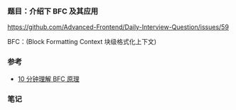 ### 题目：介绍下 BFC 及其应用

https://github.com/Advanced-Frontend/Daily-Interview-Question/issues/59

BFC：(Block Formatting Context 块级格式化上下文)

### 参考

- [10 分钟理解 BFC 原理](https://zhuanlan.zhihu.com/p/25321647)





### 笔记

